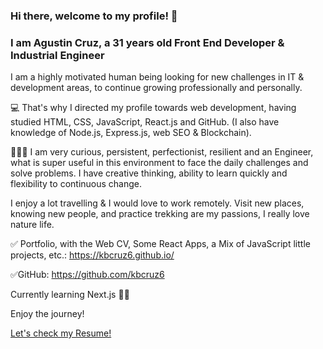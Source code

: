 ### Hi there, welcome to my profile! 👋

### I am Agustin Cruz, a 31 years old Front End Developer & Industrial Engineer

I am a highly motivated human being looking for new challenges in IT & development areas, to continue growing professionally and personally.

💻 That's why I directed my profile towards web development, having studied HTML, CSS, JavaScript, React.js and GitHub. (I also have knowledge of Node.js, Express.js, web SEO & Blockchain). 

🙋🏻‍♂️ I am very curious, persistent, perfectionist, resilient and an Engineer, what is super useful in this environment to face the daily challenges and solve problems. I have creative thinking, ability to learn quickly and flexibility to continuous change. 

I enjoy a lot travelling & I would love to work remotely. Visit new places, knowing new people, and practice trekking are my passions, I really love nature life.

✅ Portfolio, with the Web CV, Some React Apps, a Mix of JavaScript little projects, etc.: 
https://kbcruz6.github.io/

✅GitHub:
https://github.com/kbcruz6

Currently learning Next.js 💪🏻

Enjoy the journey!

<a href="https://kbcruz6.github.io" target="_blank">Let's check my Resume!</a> 
<!--
**kbcruz6/kbcruz6** is a ✨ _special_ ✨ repository because its `README.md` (this file) appears on your GitHub profile.

Here are some ideas to get you started:

- 🔭 I’m currently working on ...
- 🌱 I’m currently learning React, to continue improving my skills!
- 👯 I’m looking to collaborate on ...
- 🤔 I’m looking for help with ...
- 💬 Ask me about ...
- 📫 How to reach me: ...
- 😄 Pronouns: ...
- ⚡ Fun fact: ...
-->
